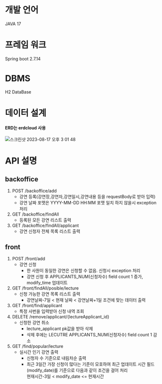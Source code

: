# 개발 언어
JAVA 17
# 프레임 워크
Spring boot 2.7.14
# DBMS
H2 DataBase
# 데이터 설계
#### ERD는 erdcloud 사용
![스크린샷 2023-08-17 오후 3 01 48](https://github.com/jeonYoungBin/reservation/assets/137134782/8d9b49bf-be80-4b06-b408-747163e379df)
# API 설명
## backoffice
1. POST /backoffice/add<br/>
   - 강연 등록(강연장,강연자,강연일시,강연내용 등을 requestBody로 받아 입력)<br/>
   - 강연 날짜 포맷은 YYYY-MM-DD HH:MM 포맷 일치 하지 않을시 exception 처리<br/>
2. GET /backoffice/findAll<br/>
   - 등록된 모든 강연 리스트 출력<br/>
3. GET /backoffice/findAll/applicant<br/>
   - 강연 신청자 전체 목록 리스트 출력<br/>
## front
1. POST /front/add<br/>
   - 강연 신청<br/>
     - 한 사원이 동일한 강연은 신청할 수 없음. 신청시 exception 처리<br/>
     - 강연 신청 후 APPLICANTS_NUM(신청자수) field count 1 증가, modify_time 업데이트<br/>
2. GET /front/findAll/posible/lecture<br/>
   - 신청 가능한 강연 목록 리스트 출력<br/>
     - 강연날짜-7일 < 현재 날짜 < 강연날짜+1일 조건에 맞는 데이터 출력<br/>
3. GET /front/find/applicant<br/>
   - 특정 사번을 입력받아 신청 내역 조회<br/>
4. DELETE /remove/applicant/{lectureApplicant_id}<br/>
   - 신청한 강연 취소<br/>  
     - lecture_applicant pk값을 받아 삭제<br/>
     - 삭제 후에는 LECUTRE APPLICANTS_NUM(신청자수) field count 1 감소<br/>
5. GET /find/popular/lecture<br/>
   - 실시간 인기 강연 출력<br/>
     - 신청자 수 기준으로 내림차순 출력<br/>
     - 최근 3일간 가장 신청이 많다는 기준이 모호하여 최근 업데이트 시간 필드(modify_date)를 기준으로 다음과 같이 조건을 걸어 처리<br/>
       현재시간-3일 < modify_date <= 현재시간<br/>
